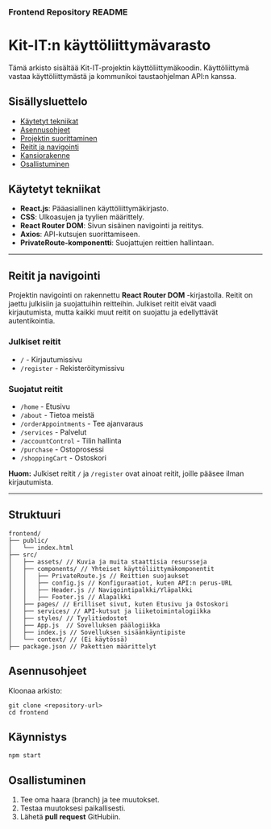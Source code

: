 ### **Frontend Repository README**

# Kit-IT:n käyttöliittymävarasto

Tämä arkisto sisältää Kit-IT-projektin käyttöliittymäkoodin. Käyttöliittymä vastaa käyttöliittymästä ja kommunikoi taustaohjelman API:n kanssa.

## Sisällysluettelo
- [Käytetyt tekniikat](#käytetyt-tekniikat)
- [Asennusohjeet](#asennusohjeet)
- [Projektin suorittaminen](#käynnistys)
- [Reitit ja navigointi](#reitit-ja-navigointi)
- [Kansiorakenne](#struktuuri)
- [Osallistuminen](#osallistuminen)

## Käytetyt tekniikat
- **React.js**: Pääasiallinen käyttöliittymäkirjasto.
- **CSS**: Ulkoasujen ja tyylien määrittely.
- **React Router DOM**: Sivun sisäinen navigointi ja reititys.
- **Axios**: API-kutsujen suorittamiseen.
- **PrivateRoute-komponentti**: Suojattujen reittien hallintaan.

---

## Reitit ja navigointi

Projektin navigointi on rakennettu **React Router DOM** -kirjastolla. Reitit on jaettu julkisiin ja suojattuihin reitteihin. Julkiset reitit eivät vaadi kirjautumista, mutta kaikki muut reitit on suojattu ja edellyttävät autentikointia.

### **Julkiset reitit**
- `/` - Kirjautumissivu
- `/register` - Rekisteröitymissivu

### **Suojatut reitit**
- `/home` - Etusivu
- `/about` - Tietoa meistä
- `/orderAppointments` - Tee ajanvaraus
- `/services` - Palvelut
- `/accountControl` - Tilin hallinta
- `/purchase` - Ostoprosessi
- `/shoppingCart` - Ostoskori

**Huom:** Julkiset reitit `/` ja `/register` ovat ainoat reitit, joille pääsee ilman kirjautumista. 

---

## Struktuuri

```
frontend/
├── public/
│   └── index.html
├── src/
│   ├── assets/ // Kuvia ja muita staattisia resursseja
│   ├── components/ // Yhteiset käyttöliittymäkomponentit
│   │   ├── PrivateRoute.js // Reittien suojaukset
│   │   ├── config.js // Konfiguraatiot, kuten API:n perus-URL
│   │   ├── Header.js // Navigointipalkki/Yläpalkki
│   │   ├── Footer.js // Alapalkki 
│   ├── pages/ // Erilliset sivut, kuten Etusivu ja Ostoskori 
│   ├── services/ // API-kutsut ja liiketoimintalogiikka
│   ├── styles/ // Tyylitiedostot
│   ├── App.js  // Sovelluksen päälogiikka
│   ├── index.js // Sovelluksen sisäänkäyntipiste
│   └── context/ // (Ei käytössä)
├── package.json // Pakettien määrittelyt
```



## Asennusohjeet

Kloonaa arkisto:
   ```
   git clone <repository-url>
   cd frontend
   ```

## Käynnistys
   ```
   npm start
   ```

## Osallistuminen

1. Tee oma haara (branch) ja tee muutokset.
2. Testaa muutoksesi paikallisesti.
3. Lähetä **pull request** GitHubiin.
